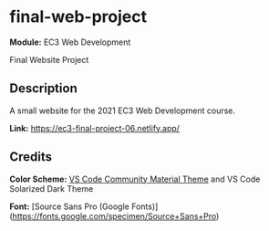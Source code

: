 # final-web-project
**Module:** EC3 Web Development 

Final Website Project

## Description
A small website for the 2021 EC3 Web Development course.

**Link:** <https://ec3-final-project-06.netlify.app/>

## Credits
**Color Scheme:** [VS Code Community Material Theme](https://marketplace.visualstudio.com/items?itemName=Equinusocio.vsc-community-material-theme) and VS Code Solarized Dark Theme

**Font:** [Source Sans Pro (Google Fonts)] (https://fonts.google.com/specimen/Source+Sans+Pro)
